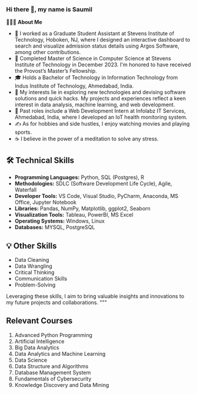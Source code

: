 ### Hi there 👋, my name is Saumil

👨🏻‍💻 **About Me**
- 💼 I worked as a Graduate Student Assistant at Stevens Institute of Technology, Hoboken, NJ, where I designed an interactive dashboard to search and visualize admission status details using Argos Software, among other contributions.
- 🔭 Completed Master of Science in Computer Science at Stevens Institute of Technology in December 2023. I'm honored to have received the Provost’s Master’s Fellowship.
- 🎓 Holds a Bachelor of Technology in Information Technology from Indus Institute of Technology, Ahmedabad, India.
- 🤔 My interests lie in exploring new technologies and devising software solutions and quick hacks. My projects and experiences reflect a keen interest in data analysis, machine learning, and web development.
- 💼 Past roles include a Web Development Intern at Infolabz IT Services, Ahmedabad, India, where I developed an IoT health monitoring system.
- ✍️ As for hobbies and side hustles, I enjoy watching movies and playing sports.
- ☕ I believe in the power of a meditation to solve any stress.


## 🛠 Technical Skills

- **Programming Languages:** Python, SQL (Postgres), R
- **Methodologies:** SDLC (Software Development Life Cycle), Agile, Waterfall
- **Developer Tools:** VS Code, Visual Studio, PyCharm, Anaconda, MS Office, Jupyter Notebook
- **Libraries:** Pandas, NumPy, Matplotlib, ggplot2, Seaborn
- **Visualization Tools:** Tableau, PowerBI, MS Excel
- **Operating Systems:** Windows, Linux
- **Databases:** MYSQL, PostgreSQL

## 💡 Other Skills

- Data Cleaning
- Data Wrangling
- Critical Thinking
- Communication Skills
- Problem-Solving

Leveraging these skills, I aim to bring valuable insights and innovations to my future projects and collaborations.
"""



## Relevant Courses

1. Advanced Python Programming
2. Artificial Intelligence
3. Big Data Analytics
4. Data Analytics and Machine Learning
5. Data Science
6. Data Structure and Algorithms
7. Database Management System
8. Fundamentals of Cybersecurity
9. Knowledge Discovery and Data Mining







